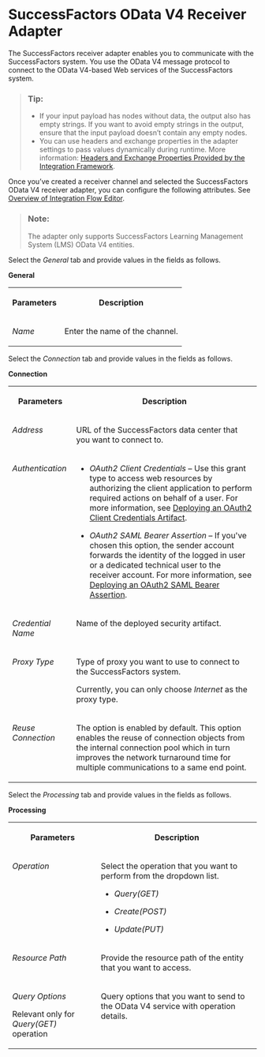 <!-- loiocd091fc8051d42ee95eda2858ca2a2f0 -->

# SuccessFactors OData V4 Receiver Adapter

The SuccessFactors receiver adapter enables you to communicate with the SuccessFactors system. You use the OData V4 message protocol to connect to the OData V4-based Web services of the SuccessFactors system.

> ### Tip:  
> -   If your input payload has nodes without data, the output also has empty strings. If you want to avoid empty strings in the output, ensure that the input payload doesn’t contain any empty nodes.
> -   You can use headers and exchange properties in the adapter settings to pass values dynamically during runtime. More information: [Headers and Exchange Properties Provided by the Integration Framework](headers-and-exchange-properties-provided-by-the-integration-framework-d0fcb09.md).

Once you’ve created a receiver channel and selected the SuccessFactors OData V4 receiver adapter, you can configure the following attributes. See [Overview of Integration Flow Editor](overview-of-integration-flow-editor-db10beb.md).

> ### Note:  
> The adapter only supports SuccessFactors Learning Management System \(LMS\) OData V4 entities.

Select the *General* tab and provide values in the fields as follows.

**General**


<table>
<tr>
<th valign="top">

Parameters



</th>
<th valign="top">

Description



</th>
</tr>
<tr>
<td valign="top">

*Name*



</td>
<td valign="top">

Enter the name of the channel.



</td>
</tr>
</table>

Select the *Connection* tab and provide values in the fields as follows.

**Connection**


<table>
<tr>
<th valign="top">

Parameters



</th>
<th valign="top">

Description



</th>
</tr>
<tr>
<td valign="top">

*Address* 



</td>
<td valign="top">

URL of the SuccessFactors data center that you want to connect to.



</td>
</tr>
<tr>
<td valign="top">

*Authentication* 



</td>
<td valign="top">

-   *OAuth2 Client Credentials* – Use this grant type to access web resources by authorizing the client application to perform required actions on behalf of a user. For more information, see [Deploying an OAuth2 Client Credentials Artifact](../Operations/deploying-an-oauth2-client-credentials-artifact-801b106.md).

-   *OAuth2 SAML Bearer Assertion* – If you've chosen this option, the sender account forwards the identity of the logged in user or a dedicated technical user to the receiver account. For more information, see [Deploying an OAuth2 SAML Bearer Assertion](../Operations/deploying-an-oauth2-saml-bearer-assertion-3ee6582.md).




</td>
</tr>
<tr>
<td valign="top">

*Credential Name* 



</td>
<td valign="top">

Name of the deployed security artifact.



</td>
</tr>
<tr>
<td valign="top">

*Proxy Type* 



</td>
<td valign="top">

Type of proxy you want to use to connect to the SuccessFactors system.

Currently, you can only choose *Internet* as the proxy type.



</td>
</tr>
<tr>
<td valign="top">

*Reuse Connection*



</td>
<td valign="top">

The option is enabled by default. This option enables the reuse of connection objects from the internal connection pool which in turn improves the network turnaround time for multiple communications to a same end point.



</td>
</tr>
</table>

Select the *Processing* tab and provide values in the fields as follows.

**Processing**


<table>
<tr>
<th valign="top">

Parameters



</th>
<th valign="top">

Description



</th>
</tr>
<tr>
<td valign="top">

*Operation* 



</td>
<td valign="top">

Select the operation that you want to perform from the dropdown list.

-   *Query\(GET\)*

-   *Create\(POST\)*

-   *Update\(PUT\)*




</td>
</tr>
<tr>
<td valign="top">

*Resource Path* 



</td>
<td valign="top">

Provide the resource path of the entity that you want to access.



</td>
</tr>
<tr>
<td valign="top">

*Query Options*

Relevant only for *Query\(GET\)* operation



</td>
<td valign="top">

Query options that you want to send to the OData V4 service with operation details.



</td>
</tr>
</table>

